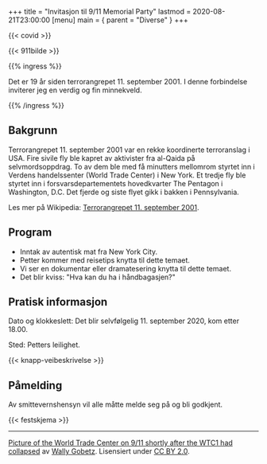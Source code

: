 +++
title = "Invitasjon til 9/11 Memorial Party"
lastmod = 2020-08-21T23:00:00
[menu]
main = { parent = "Diverse" }
+++

{{< covid >}}

{{< 911bilde >}}

{{% ingress %}}

Det er 19 år siden terrorangrepet 11. september 2001. I denne forbindelse inviterer jeg en verdig og
fin minnekveld.

{{% /ingress %}}

## Bakgrunn
Terrorangrepet 11. september 2001 var en rekke koordinerte terroranslag i USA. Fire sivile fly ble
kapret av aktivister fra al-Qaida på selvmordsoppdrag. To av dem ble med få minutters
mellomrom styrtet inn i Verdens handelssenter (World Trade Center) i New York. Et tredje fly ble
styrtet inn i forsvarsdepartementets hovedkvarter The Pentagon i Washington, D.C. Det
fjerde og siste flyet gikk i bakken i Pennsylvania.

Les mer på Wikipedia: [Terrorangrepet 11. september
2001](https://no.wikipedia.org/wiki/Terrorangrepet_11._september_2001).

## Program

- Inntak av autentisk mat fra New York City.  
- Petter kommer med reisetips knytta til dette temaet.  
- Vi ser en dokumentar eller dramatesering knytta til dette temaet.  
- Det blir kviss: "Hva kan du ha i håndbagasjen?"  

## Pratisk informasjon

Dato og klokkeslett: Det blir selvfølgelig 11. september 2020, kom etter 18.00.

Sted: Petters leilighet.

{{< knapp-veibeskrivelse >}}

## Påmelding

Av smittevernshensyn vil alle måtte melde seg på og bli godkjent.

{{< festskjema >}}

---

<a href="https://commons.wikimedia.org/wiki/File:September_11_2001_just_collapsed.jpg"
target="_blank">Picture of the World Trade Center on 9/11 shortly after the WTC1 had collapsed</a>
av <a href="https://www.flickr.com/photos/wallyg/" target="_blank">Wally Gobetz</a>. Lisensiert
under <a href="https://creativecommons.org/licenses/by/2.0/deed.en" target="_blank">CC BY
2.0</a>.
